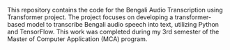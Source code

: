 This repository contains the code for the Bengali Audio Transcription using Transformer project. The project focuses on developing a transformer-based model to transcribe Bengali audio speech into text, utilizing Python and TensorFlow. This work was completed during my 3rd semester of the Master of Computer Application (MCA) program.
